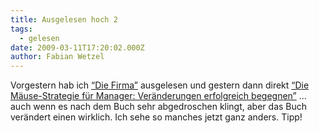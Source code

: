 ```yaml
---
title: Ausgelesen hoch 2
tags:
  - gelesen
date: 2009-03-11T17:20:02.000Z
author: Fabian Wetzel
---
```


Vorgestern hab ich [“Die Firma”](http://www.amazon.de/gp/product/3453071174?ie=UTF8&amp;tag=fabsenetfabse-21&amp;linkCode=as2&amp;camp=1638&amp;creative=19454&amp;creativeASIN=3453071174) ausgelesen und gestern dann direkt [“Die Mäuse-Strategie für Manager: Veränderungen erfolgreich begegnen”](http://www.amazon.de/gp/product/3720521222?ie=UTF8&amp;tag=fabsenetfabse-21&amp;linkCode=as2&amp;camp=1638&amp;creative=19454&amp;creativeASIN=3720521222) … auch wenn es nach dem Buch sehr abgedroschen klingt, aber das Buch verändert einen wirklich. Ich sehe so manches jetzt ganz anders. Tipp!


